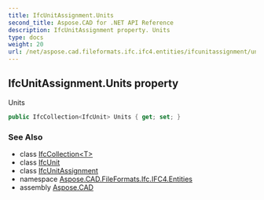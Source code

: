 ```yaml
---
title: IfcUnitAssignment.Units
second_title: Aspose.CAD for .NET API Reference
description: IfcUnitAssignment property. Units
type: docs
weight: 20
url: /net/aspose.cad.fileformats.ifc.ifc4.entities/ifcunitassignment/units/
---
```

## IfcUnitAssignment.Units property

Units

```csharp
public IfcCollection<IfcUnit> Units { get; set; }
```

### See Also

* class [IfcCollection&lt;T&gt;](../../../aspose.cad.fileformats.ifc/ifccollection-1/)
* class [IfcUnit](../../../aspose.cad.fileformats.ifc.ifc4.types/ifcunit/)
* class [IfcUnitAssignment](../)
* namespace [Aspose.CAD.FileFormats.Ifc.IFC4.Entities](../../ifcunitassignment/)
* assembly [Aspose.CAD](../../../)


